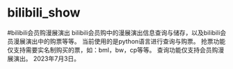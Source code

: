 # bilibili_show
#bilibili会员购漫展演出
bilibili会员购中的漫展演出信息查询与储存，以及bilibili会员漫展演出中的购票等等。
当前使用的是python语言进行查询与购票。
抢票功能仅支持需要实名制购买的票，如：bml，bw，cp等等。
查询功能仅支持会员购漫展演出。
2023年7月3日。
